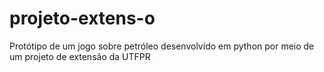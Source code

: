 # projeto-extens-o
Protótipo de um jogo sobre petróleo desenvolvido em python por meio de um projeto de extensão da UTFPR
